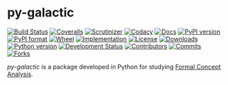 # py-galactic
[![Build Status](https://img.shields.io/travis/thegalactic/py-galactic/0.0.2.svg)](https://travis-ci.org/thegalactic/py-galactic/branches)
[![Coveralls](https://img.shields.io/coveralls/github/thegalactic/py-galactic/0.0.2.svg)](https://coveralls.io/github/thegalactic/py-galactic?branch=0.0.2)
[![Scrutinizer](https://img.shields.io/scrutinizer/g/thegalactic/py-galactic.svg)](https://scrutinizer-ci.com/g/thegalactic/py-galactic/)
[![Codacy](https://img.shields.io/codacy/grade/ed568d115a2a46038f5890582f05a3ff.svg)](https://www.codacy.com/app/thegalactic/py-galactic)
[![Docs](https://img.shields.io/readthedocs/py-galactic/0.0.2.svg)](http://py-galactic.readthedocs.io/en/0.0.2/)
[![PyPI version](https://img.shields.io/pypi/v/py-galactic.svg)](https://pypi.org/project/py-galactic/)
[![PyPI format](https://img.shields.io/pypi/format/py-galactic/0.0.2.svg)](https://pypi.org/project/py-galactic/0.0.2/)
[![Wheel](https://img.shields.io/pypi/wheel/py-galactic/0.0.2.svg)](https://pypi.org/project/py-galactic/0.0.2/)
[![Implementation](https://img.shields.io/pypi/implementation/py-galactic/0.0.2.svg)](https://pypi.org/project/py-galactic/0.0.2/)
[![License](https://img.shields.io/pypi/l/py-galactic/0.0.2.svg)](https://raw.githubusercontent.com/thegalactic/py-galactic/0.0.2/LICENSE)
[![Downloads](https://img.shields.io/pypi/dm/py-galactic.svg)](https://pypi.org/project/py-galactic/)
[![Python version](https://img.shields.io/pypi/pyversions/py-galactic/0.0.2.svg)](https://pypi.org/project/py-galactic/0.0.2/)
[![Development Status](https://img.shields.io/pypi/status/py-galactic/0.0.2.svg)](https://pypi.org/project/py-galactic/0.0.2/)
[![Contributors](https://img.shields.io/badge/community-contributors-ff69b4.svg)](https://github.com/thegalactic/py-galactic/graphs/contributors/)
[![Commits](https://img.shields.io/github/commits-since/thegalactic/py-galactic/0.0.2.svg)](https://github.com/thegalactic/py-galactic/graphs/commit-activity/)
[![Forks](https://img.shields.io/badge/community-forks-ff69b4.svg)](https://github.com/thegalactic/py-galactic/network/members/)

*py-galactic* is a package developed in Python for studying [Formal Concept Analysis](https://en.wikipedia.org/wiki/Formal_concept_analysis).

